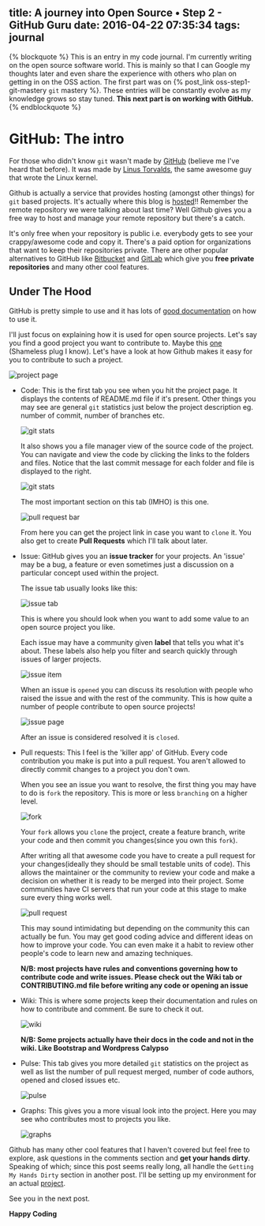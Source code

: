 title: A journey into Open Source • Step 2 - GitHub Guru
date: 2016-04-22 07:35:34
tags: journal
---

{% blockquote %}
This is an entry in my code journal. I'm currently writing on the open source software world. This is mainly so that I can Google my thoughts later and even share the experience with others who plan on getting in on the OSS action. The first part was on {% post_link oss-step1-git-mastery `git` mastery %}. These entries will be constantly evolve as my knowledge grows so stay tuned. **This next part is on working with GitHub.**
{% endblockquote %}

GitHub: The intro
===

For those who didn't know `git` wasn't made by [GitHub](https://github.com/) (believe me I've heard that before). It was made by [Linus Torvalds](https://en.wikipedia.org/wiki/Linus_Torvalds), the same awesome guy that wrote the Linux kernel.

Github is actually a service that provides hosting (amongst other things) for `git` based projects. It's actually where this blog is [hosted](https://github.com/v3rse/v3rse.github.io)!! Remember the remote repository we were talking about last time? Well Github gives you a free way to host and manage your remote repository but there's a catch.

It's only free when your repository is public i.e. everybody gets to see your crappy/awesome code and copy it. There's a paid option for organizations that want to keep their repositories private. There are other popular alternatives to GitHub like [Bitbucket](https://bitbucket.org) and [GitLab](https://gitlab.com/) which give you **free private repositories** and many other cool features.

Under The Hood
---

GitHub is pretty simple to use and it has lots of [good documentation](https://help.github.com/) on how to use it.

I'll just focus on explaining how it is used for open source projects. Let's say you find a good project you want to contribute to. Maybe this [one](https://github.com/DreamOval/iwallet-node-connector) (Shameless plug I know). Let's have a look at how Github makes it easy for you to contribute to such a project.

  ![project page](/images/Selection_034.png)

* Code:
  This is the first tab you see when you hit the project page. It displays the contents of README.md file if it's present. Other things you may see are general `git` statistics just below the project description eg. number of commit, number of branches etc.

  ![git stats](/images/git_stats.png)

  It also shows you a file manager view of the source code of the project. You can navigate and view the code by clicking the links to the folders and files. Notice that the last commit message for each folder and file is displayed to the right.

  ![git stats](/images/source.png)

  The most important section on this tab (IMHO) is this one.

  ![pull request bar](/images/pullbar.png)

  From here you can get the project link in case you want to `clone` it. You also get to create **Pull Requests** which I'll talk about later.

* Issue:
  GitHub gives you an **issue tracker** for your projects. An 'issue' may be a bug, a feature or even sometimes just a discussion on a particular concept used within the project.

  The issue tab usually looks like this:

  ![issue tab](/images/issue_tab.png)

  This is where you should look when you want to add some value to an open source project you like.

  Each issue may have a community given **label** that tells you what it's about. These labels also help you filter and search quickly through issues of larger projects.

  ![issue item](/images/issue_item.png)

  When an issue is `opened` you can discuss its resolution with people who raised the issue and with the rest of the community. This is how quite a number of people contribute to open source projects!

  ![issue page](/images/issue_page.png)

  After an issue is considered resolved it is `closed`.

* Pull requests:
  This I feel is the 'killer app' of GitHub. Every code contribution you make is put into a pull request. You aren't allowed to directly commit changes to a project you don't own.

  When you see an issue you want to resolve, the first thing you may have to do is `fork` the repository. This is more or less `branching` on a higher level.

  ![fork](/images/fork.png)

  Your `fork` allows you `clone` the project, create a feature branch, write your code and then commit you changes(since you own this `fork`).

  After writing all that awesome code you have to create a pull request for your changes(ideally they should be small testable units of code). This allows the maintainer or the community to review your code and make a decision on whether it is ready to be merged into their project. Some communities have CI servers that run your code at this stage to make sure every thing works well.

  ![pull request](/images/pull_request.png)

  This may sound intimidating but depending on the community this can actually be fun. You may get good coding advice and different ideas on how to improve your code. You can even make it a habit to review other people's code to learn new and amazing techniques.

  **N/B: most projects have rules and conventions governing how to contribute code and write issues. Please check out the Wiki tab or CONTRIBUTING.md file before writing any code or opening an issue**

* Wiki:
  This is where some projects keep their documentation and rules on how to contribute and comment. Be sure to check it out.

  ![wiki](/images/wiki.png)

  **N/B: Some projects actually have their docs in the code and not in the wiki. Like Bootstrap and Wordpress Calypso**

* Pulse:
  This tab gives you more detailed `git` statistics on the project as well as list the number of pull request merged, number of code authors, opened and closed issues etc.

  ![pulse](/images/pulse.png)

* Graphs:
  This gives you a more visual look into the project. Here you may see who contributes most to projects you like.

  ![graphs](/images/graphs.png)


Github has many other cool features that I haven't covered but feel free to explore, ask questions in the comments section and **get your hands dirty**. Speaking of which; since this post seems really long, all handle the `Getting My Hands Dirty` section in another post. I'll be setting up my environment for an actual [project](https://github.com/Automattic/wp-calypso).

See you in the next post.

__Happy Coding__
